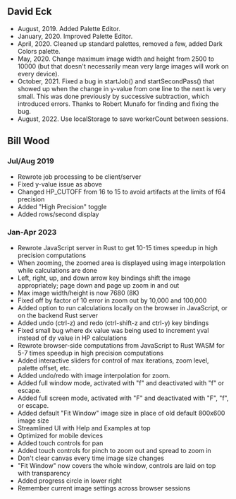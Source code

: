 ## David Eck
* August, 2019. Added Palette Editor.
* January, 2020. Improved Palette Editor.
* April, 2020.  Cleaned up standard palettes, removed a few, added Dark Colors palette.
* May, 2020.  Change maximum image width and height from 2500 to 10000 (but that doesn't necessarily mean very large images will work on every device).
* October, 2021.  Fixed a bug in startJob() and startSecondPass() that showed up when the change in y-value from one line to the next is very small.  This was done previously by successive subtraction, which introduced errors.  Thanks to Robert Munafo for finding and fixing the bug.
* August, 2022.  Use localStorage to save workerCount between sessions.

## Bill Wood
### Jul/Aug 2019
* Rewrote job processing to be client/server
* Fixed y-value issue as above
* Changed HP_CUTOFF from 16 to 15 to avoid artifacts at the limits of f64 precision
* Added "High Precision" toggle
* Added rows/second display

### Jan-Apr 2023
* Rewrote JavaScript server in Rust to get 10-15 times speedup in high precision computations
* When zooming, the zoomed area is displayed using image interpolation while calculations are done
* Left, right, up, and down arrow key bindings shift the image appropriately; page down and page up zoom in and out
* Max image width/height is now 7680 (8K)
* Fixed off by factor of 10 error in zoom out by 10,000 and 100,000
* Added option to run calculations locally on the browser in JavaScript, or on the backend Rust server
* Added undo (ctrl-z) and redo (ctrl-shift-z and ctrl-y) key bindings
* Fixed small bug where dx value was being used to increment yval instead of dy value in HP calculations
* Rewrote browser-side computations from JavaScript to Rust WASM for 5-7 times speedup in high precision computations
* Added interactive sliders for control of max iterations, zoom level, palette offset, etc.
* Added undo/redo with image interpolation for zoom.
* Added full window mode, activated with "f" and deactivated with "f" or escape.
* Added full screen mode, activated with "F" and deactivated with "F", "f", or escape.
* Added default "Fit Window" image size in place of old default 800x600 image size
* Streamlined UI with Help and Examples at top
* Optimized for mobile devices
* Added touch controls for pan
* Added touch controls for pinch to zoom out and spread to zoom in
* Don't clear canvas every time image size changes
* "Fit Window" now covers the whole window, controls are laid on top with transparency
* Added progress circle in lower right
* Remember current image settings across browser sessions
